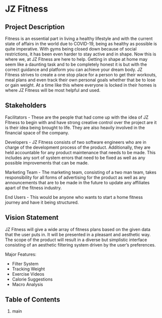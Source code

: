 # JZ Fitness
## Project Description

Fitness is an essential part in living a healthy lifestyle and with the current state of affairs in the world due to COVID-19, being as healthy as possible is quite imperative. With gyms being closed down because of social restrictions, it has been even harder to stay active and in shape. 
Now this is where we, at JZ Fitness are here to help. Getting in shape at home may seem like a daunting task and to be completely honest it is but with the correct guidance and platform you can achieve your dream body. JZ Fitness strives to create a one stop place for a person to get their workouts, meal plans and even track their own personal goals whether that be to lose or gain weight. At a time like this where everyone is locked in their homes is where JZ Fitness will be most helpful and used. 

## Stakeholders

Facilitators - These are the people that had come up with the idea of JZ FItness to begin with and have strong creative control over the project are it is their idea being brought to life. They are also heavily involved in the financial space of the company. 

Developers - JZ Fitness consists of  two software engineers who are in charge of the development process of the product. Additionally, they are held accountable for any product maintenance that needs to be made. This includes any sort of system errors that need to be fixed as well as any possible improvements that can be made. 

Marketing Team - The marketing team, consisting of a two man team, takes responsibility for all forms of advertising for the product as well as any announcements that are to be made in the future to update any affiliates apart of the fitness industry. 

End Users - This would be anyone who wants to start a home fitness journey and have it being structured.

## Vision Statement

JZ Fitness will give a wide array of fitness plans based on the given data that the user puts in. It will be presented in a pleasant and aesthetic way. The scope of the product will result in a diverse but simplistic interface consisting of an aesthetic filtering system driven by the user’s preferences.

Major Features:
* Filter System
* Tracking Weight
* Exercise Videos
* Calorie Suggestions
* Macro Analysis

## Table of Contents

1. main
